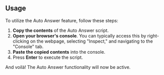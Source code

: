 ## Usage

To utilize the Auto Answer feature, follow these steps:

1. **Copy the contents** of the Auto Answer script.
2. **Open your browser's console**. You can typically access this by right-clicking on the webpage, selecting "Inspect," and navigating to the "Console" tab.
3. **Paste the copied contents** into the console.
4. Press **Enter** to execute the script.

And voilà! The Auto Answer functionality will now be active.
